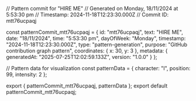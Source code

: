 // Pattern commit for "HIRE ME"
// Generated on Monday, 18/11/2024 at 5:53:30 pm
// Timestamp: 2024-11-18T12:23:30.000Z
// Commit ID: mtt76ucpaqj

const patternCommit_mtt76ucpaqj = {
  id: "mtt76ucpaqj",
  text: "HIRE ME",
  date: "18/11/2024",
  time: "5:53:30 pm",
  dayOfWeek: "Monday",
  timestamp: "2024-11-18T12:23:30.000Z",
  type: "pattern-generation",
  purpose: "GitHub contribution graph pattern",
  coordinates: {
    x: 30,
    y: 3
  },
  metadata: {
    generatedAt: "2025-07-25T12:02:59.133Z",
    version: "1.0.0"
  }
};

// Pattern data for visualization
const patternData = {
  character: "I",
  position: 99,
  intensity: 2
};

export { patternCommit_mtt76ucpaqj, patternData };
export default patternCommit_mtt76ucpaqj;
